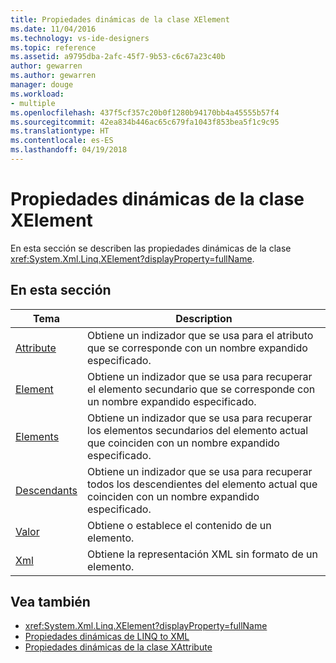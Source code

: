 ```yaml
---
title: Propiedades dinámicas de la clase XElement
ms.date: 11/04/2016
ms.technology: vs-ide-designers
ms.topic: reference
ms.assetid: a9795dba-2afc-45f7-9b53-c6c67a23c40b
author: gewarren
ms.author: gewarren
manager: douge
ms.workload:
- multiple
ms.openlocfilehash: 437f5cf357c20b0f1280b94170bb4a45555b57f4
ms.sourcegitcommit: 42ea834b446ac65c679fa1043f853bea5f1c9c95
ms.translationtype: HT
ms.contentlocale: es-ES
ms.lasthandoff: 04/19/2018
---
```

# <a name="xelement-class-dynamic-properties"></a>Propiedades dinámicas de la clase XElement

En esta sección se describen las propiedades dinámicas de la clase <xref:System.Xml.Linq.XElement?displayProperty=fullName>.

## <a name="in-this-section"></a>En esta sección

|Tema|Description|
|-----------|-----------------|
|[Attribute](../designers/attribute-xelement-dynamic-property.md)|Obtiene un indizador que se usa para el atributo que se corresponde con un nombre expandido especificado.|
|[Element](../designers/element-xelement-dynamic-property.md)|Obtiene un indizador que se usa para recuperar el elemento secundario que se corresponde con un nombre expandido especificado.|
|[Elements](../designers/elements-xelement-dynamic-property.md)|Obtiene un indizador que se usa para recuperar los elementos secundarios del elemento actual que coinciden con un nombre expandido especificado.|
|[Descendants](../designers/descendants-xelement-dynamic-property.md)|Obtiene un indizador que se usa para recuperar todos los descendientes del elemento actual que coinciden con un nombre expandido especificado.|
|[Valor](../designers/value-xelement-dynamic-property.md)|Obtiene o establece el contenido de un elemento.|
|[Xml](../designers/xml-xelement-dynamic-property.md)|Obtiene la representación XML sin formato de un elemento.|

## <a name="see-also"></a>Vea también

- <xref:System.Xml.Linq.XElement?displayProperty=fullName>
- [Propiedades dinámicas de LINQ to XML](../designers/linq-to-xml-dynamic-properties.md)
- [Propiedades dinámicas de la clase XAttribute](../designers/xattribute-class-dynamic-properties.md)